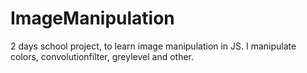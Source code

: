 # ImageManipulation

2 days school project, to learn image manipulation in JS.
I manipulate colors, convolutionfilter, greylevel and other.